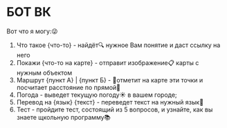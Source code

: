 # БОТ ВК
Вот что я могу:&#128540;
1. Что такое {что-то} - найдёт&#128269; нужное Вам понятие и даст ссылку на него
2. Покажи {что-то на карте} - отправит изображение&#128203; карты с нужным объектом
3. Маршрут {пункт А} | {пункт Б} - &#128205;отметит на карте эти точки и посчитает расстояние по прямой&#128205;
4. Погода - выведет текущую погоду&#9728; в вашем городе;
5. Перевод на {язык} {текст} - переведет текст на нужный язык&#128069;
6. Тест - пройдите тест, состоящий из 5 вопросов, и узнайте, как вы знаете щкольную программу&#128218;
